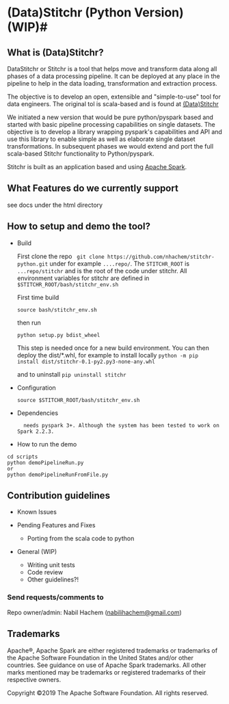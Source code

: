  # (Data)Stitchr (Python Version) (WIP)#

## What is (Data)Stitchr? ###

DataStitchr or Stitchr is a tool that helps move and transform data along all phases of a data processing pipeline.
It can be deployed at any place in the pipeline to help in the data loading, transformation and extraction process. 

The objective is to develop an open, extensible  and "simple-to-use" tool for data engineers.
The original tol is scala-based and is found at [(Data)Stitchr](https://github.com/nhachem/stitchr)

We initiated a new version that would be pure python/pyspark based and started with basic pipeline processing capabilities on single datasets. The objective is to develop a library wrapping pyspark's capabilities and API and use this library to enable simple as well as elaborate single dataset transformations. 
In subsequent phases we would extend and port the full scala-based Stitchr functionality to Python/pyspark.

Stitchr is built as an application based and using [Apache Spark](https://spark.apache.org/ "Spark").

## What Features do we currently support
see docs under the html directory

## How to setup and demo the tool? ###

* Build

    First clone the repo
    ``` git clone https://github.com/nhachem/stitchr-python.git``` under for example  `....repo/`. The ```STITCHR_ROOT``` is ```...repo/stitchr``` and  is the root of the code under stitchr. All environment variables for  stitchr are defined in ``` $STITCHR_ROOT/bash/stitchr_env.sh ```

    First time build
    ```
    source bash/stitchr_env.sh
   ```
    then run
    ```
    python setup.py bdist_wheel
    ```
    This step is needed once for a new build environment. You can then deploy the dist/*.whl, for example to install locally
```python -m pip install dist/stitchr-0.1-py2.py3-none-any.whl```

  and to uninstall
```pip uninstall stitchr```
  
* Configuration

    `source $STITCHR_ROOT/bash/stitchr_env.sh` 
  
* Dependencies
   
        needs pyspark 3+. Although the system has been tested to work on Spark 2.2.3.

* How to run the demo

```
cd scripts
python demoPipelineRun.py
or 
python demoPipelineRunFromFile.py
```


## Contribution guidelines ###

* Known Issues


* Pending Features and Fixes
    
    * Porting from the scala code to python
* General (WIP)
    * Writing unit tests
    * Code review
    * Other guidelines?!
    
### Send requests/comments  to ###
    
Repo owner/admin: Nabil Hachem (nabilihachem@gmail.com)

## Trademarks

Apache®, Apache Spark are either registered trademarks or trademarks of the Apache Software Foundation in the United States and/or other countries.
See guidance on use of Apache Spark trademarks. All other marks mentioned may be trademarks or registered trademarks of their respective owners.

Copyright ©2019 The Apache Software Foundation. All rights reserved.
